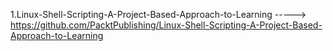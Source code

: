 1.Linux-Shell-Scripting-A-Project-Based-Approach-to-Learning ----->  https://github.com/PacktPublishing/Linux-Shell-Scripting-A-Project-Based-Approach-to-Learning
